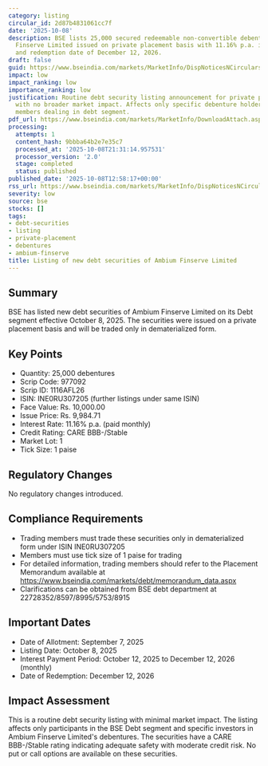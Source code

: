 ```yaml
---
category: listing
circular_id: 2d87b4831061cc7f
date: '2025-10-08'
description: BSE lists 25,000 secured redeemable non-convertible debentures of Ambium
  Finserve Limited issued on private placement basis with 11.16% p.a. interest rate
  and redemption date of December 12, 2026.
draft: false
guid: https://www.bseindia.com/markets/MarketInfo/DispNoticesNCirculars.aspx?Noticeid={C081B288-542C-4B4C-A5EB-BF126F16366A}&noticeno=20251008-40&dt=10/08/2025&icount=40&totcount=68&flag=0
impact: low
impact_ranking: low
importance_ranking: low
justification: Routine debt security listing announcement for private placement debentures
  with no broader market impact. Affects only specific debenture holders and trading
  members dealing in debt segment.
pdf_url: https://www.bseindia.com/markets/MarketInfo/DownloadAttach.aspx?id=20251008-40&attachedId=
processing:
  attempts: 1
  content_hash: 9bbba64b2e7e35c7
  processed_at: '2025-10-08T21:31:14.957531'
  processor_version: '2.0'
  stage: completed
  status: published
published_date: '2025-10-08T12:58:17+00:00'
rss_url: https://www.bseindia.com/markets/MarketInfo/DispNoticesNCirculars.aspx?Noticeid={C081B288-542C-4B4C-A5EB-BF126F16366A}&noticeno=20251008-40&dt=10/08/2025&icount=40&totcount=68&flag=0
severity: low
source: bse
stocks: []
tags:
- debt-securities
- listing
- private-placement
- debentures
- ambium-finserve
title: Listing of new debt securities of Ambium Finserve Limited
---
```


## Summary

BSE has listed new debt securities of Ambium Finserve Limited on its Debt segment effective October 8, 2025. The securities were issued on a private placement basis and will be traded only in dematerialized form.

## Key Points

- Quantity: 25,000 debentures
- Scrip Code: 977092
- Scrip ID: 1116AFL26
- ISIN: INE0RU307205 (further listings under same ISIN)
- Face Value: Rs. 10,000.00
- Issue Price: Rs. 9,984.71
- Interest Rate: 11.16% p.a. (paid monthly)
- Credit Rating: CARE BBB-/Stable
- Market Lot: 1
- Tick Size: 1 paise

## Regulatory Changes

No regulatory changes introduced.

## Compliance Requirements

- Trading members must trade these securities only in dematerialized form under ISIN INE0RU307205
- Members must use tick size of 1 paise for trading
- For detailed information, trading members should refer to the Placement Memorandum available at https://www.bseindia.com/markets/debt/memorandum_data.aspx
- Clarifications can be obtained from BSE debt department at 22728352/8597/8995/5753/8915

## Important Dates

- Date of Allotment: September 7, 2025
- Listing Date: October 8, 2025
- Interest Payment Period: October 12, 2025 to December 12, 2026 (monthly)
- Date of Redemption: December 12, 2026

## Impact Assessment

This is a routine debt security listing with minimal market impact. The listing affects only participants in the BSE Debt segment and specific investors in Ambium Finserve Limited's debentures. The securities have a CARE BBB-/Stable rating indicating adequate safety with moderate credit risk. No put or call options are available on these securities.